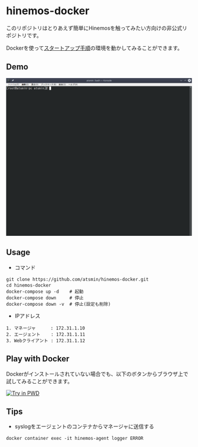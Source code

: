 # hinemos-docker

このリポジトリはとりあえず簡単にHinemosを触ってみたい方向けの非公式リポジトリです。

Dockerを使って[スタートアップ手順](https://www.hinemos.info/technology/nttdata/2018040301)の環境を動かしてみることができます。

## Demo

<p align="center">
  <img src="https://raw.githubusercontent.com/atsmin/hinemos-docker/master/demo/demo.gif" width="600">
</p>

## Usage

* コマンド

```
git clone https://github.com/atsmin/hinemos-docker.git
cd hinemos-docker
docker-compose up -d    # 起動
docker-compose down     # 停止
docker-compose down -v  # 停止(設定も削除)
```

* IPアドレス

```
1. マネージャ  　  : 172.31.1.10
2. エージェント    : 172.31.1.11
3. Webクライアント : 172.31.1.12
```

## Play with Docker

Dockerがインストールされていない場合でも、以下のボタンからブラウザ上で試してみることができます。

[![Try in PWD](https://raw.githubusercontent.com/play-with-docker/stacks/master/assets/images/button.png)](https://labs.play-with-docker.com/?stack=https://raw.githubusercontent.com/atsmin/hinemos-docker/master/docker-compose.yml)

## Tips

* syslogをエージェントのコンテナからマネージャに送信する

```
docker container exec -it hinemos-agent logger ERROR
```
